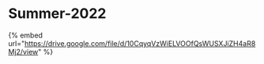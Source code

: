 # Summer-2022

{% embed url="https://drive.google.com/file/d/10CqyqVzWiELVOOfQsWUSXJiZH4aR8Mj2/view" %}
